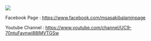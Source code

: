 <imag src ="https://github.com/msasakibalamin/School-Management-System-Admin-App/blob/main/admin2.png" />


<img src="https://github.com/msasakibalamin/School-Management-System-Admin-App/blob/main/admin2.png" />


Facebook Page : https://www.facebook.com/msasakibalaminpage

Youtube Channel : https://www.youtube.com/channel/UC9-70ntuFavnwi88IMVTGSw
